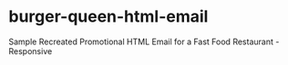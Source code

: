 # burger-queen-html-email
Sample Recreated Promotional HTML Email for a Fast Food Restaurant - Responsive
